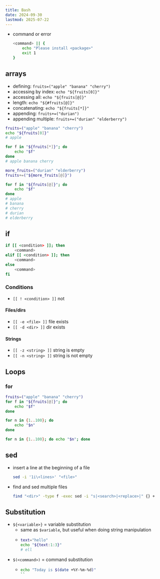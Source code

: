 ```yaml
---
title: Bash
date: 2024-09-30
lastmod: 2025-07-22
---
```


- command or error
    ```bash
    <command> || {
        echo "Please install <package>"
        exit 1
    }
    ```

## arrays
- defining: `fruits=("apple" "banana" "cherry")`
- accessing by index: `echo "${fruits[0]}"`
- accessing all: `echo "${fruits[@]}"`
- length: `echo "${#fruits[@]}"`
- concatenating: `echo "${fruits[*]}"`
- appending: `fruits+=("durian")`
- appending multiple: `fruits+=("durian" "elderberry")`

```bash
fruits=("apple" "banana" "cherry")
echo "${fruits[0]}"
# apple

for f in "${fruits[*]}"; do
    echo "$f"
done
# apple banana cherry

more_fruits=("durian" "elderberry")
fruits+=("${more_fruits[@]}")

for f in "${fruits[@]}"; do
    echo "$f"
done
# apple
# banana
# cherry
# durian
# elderberry
```


## if
```bash
if [[ <condition> ]]; then
    <command>
elif [[ <condition> ]]; then
    <command>
else
    <command>
fi
```

### Conditions
- `[[ ! <condition> ]]` not

#### Files/dirs
- `[[ -e <file> ]]` file exists
- `[[ -d <dir> ]]` dir exists

#### Strings
- `[[ -z <string> ]]` string is empty
- `[[ -n <string> ]]` string is not empty


## Loops
### for
```bash
fruits=("apple" "banana" "cherry")
for f in "${fruits[@]}"; do
    echo "$f"
done

for n in {1..100}; do
    echo "$n"
done

for n in {1..100}; do echo "$n"; done
```

## sed
- insert a line at the beginning of a file
    ```bash
    sed -i '1i\<lines>' "<file>"
    ```
- find and sed multiple files
    ```bash
    find "<dir>" -type f -exec sed -i "s|<search>|<replace>|" {} +
    ```


## Substitution
- `${<variable>}` = variable substitution
    * same as `$variable`, but useful when doing string manipulation
    * ```bash
      text="hello"
      echo "${text:1:3}"
      # ell
      ```
- `$(<command>)` = command substitution
    * ```bash
      echo "Today is $(date +%Y-%m-%d)"
      ``
